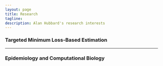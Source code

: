 ```yaml
---
layout: page
title: Research
tagline:
description: Alan Hubbard's research interests
---
```



### Targeted Minimum Loss-Based Estimation


---

### Epidemiology and Computational Biology


